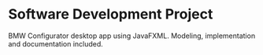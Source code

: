 # Software Development Project

BMW Configurator desktop app using JavaFXML. Modeling, implementation and documentation included.


